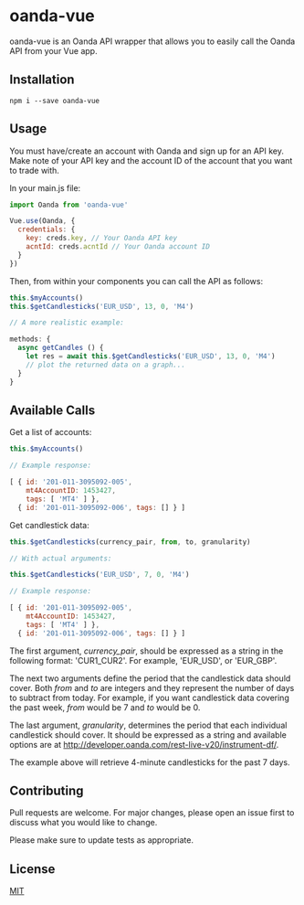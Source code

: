 # oanda-vue

oanda-vue is an Oanda API wrapper that allows you to easily call the Oanda API from your Vue app.

## Installation

`npm i --save oanda-vue`

## Usage

You must have/create an account with Oanda and sign up for an API key. Make note of your API key and the account ID of the account that you want to trade with.

In your main.js file:

```javascript
import Oanda from 'oanda-vue'

Vue.use(Oanda, {
  credentials: {
    key: creds.key, // Your Oanda API key
    acntId: creds.acntId // Your Oanda account ID
  }
})
```
Then, from within your components you can call the API as follows:

```javascript
this.$myAccounts()
this.$getCandlesticks('EUR_USD', 13, 0, 'M4')

// A more realistic example:

methods: {
  async getCandles () {
    let res = await this.$getCandlesticks('EUR_USD', 13, 0, 'M4')
    // plot the returned data on a graph...
  }
}
```

## Available Calls
Get a list of accounts:
```javascript
this.$myAccounts()

// Example response:

[ { id: '201-011-3095092-005',
    mt4AccountID: 1453427,
    tags: [ 'MT4' ] },
  { id: '201-011-3095092-006', tags: [] } ]
```

Get candlestick data:

```javascript
this.$getCandlesticks(currency_pair, from, to, granularity)

// With actual arguments:

this.$getCandlesticks('EUR_USD', 7, 0, 'M4')

// Example response:

[ { id: '201-011-3095092-005',
    mt4AccountID: 1453427,
    tags: [ 'MT4' ] },
  { id: '201-011-3095092-006', tags: [] } ]
```

The first argument, *currency_pair*, should be expressed as a string in the following format: 'CUR1_CUR2'. For example, 'EUR_USD', or 'EUR_GBP'.

The next two arguments define the period that the candlestick data should cover. Both *from* and *to* are integers and they represent the number of days to subtract from today. For example, if you want candlestick data covering the past week, *from* would be 7 and *to* would be 0.

The last argument, *granularity*, determines the period that each individual candlestick should cover. It should be expressed as a string and available options are at http://developer.oanda.com/rest-live-v20/instrument-df/.

The example above will retrieve 4-minute candlesticks for the past 7 days.

## Contributing
Pull requests are welcome. For major changes, please open an issue first to discuss what you would like to change.

Please make sure to update tests as appropriate.

## License
[MIT](https://choosealicense.com/licenses/mit/)

